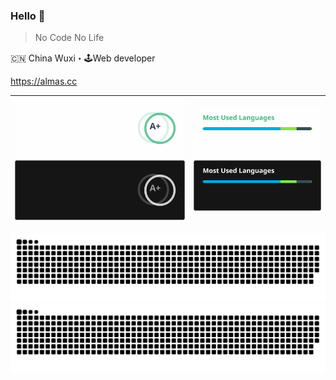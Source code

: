 
### Hello 👋

> No Code No Life

🇨🇳 China Wuxi・🕹Web developer

<https://almas.cc>

|![Stats light](https://raw.githubusercontent.com/almas1992/almas1992/stats/stats-light.svg#gh-light-mode-only)![Stats dark](https://raw.githubusercontent.com/almas1992/almas1992/stats/stats-dark.svg#gh-dark-mode-only)|![Top Languages light](https://raw.githubusercontent.com/almas1992/almas1992/stats/top-langs-light.svg#gh-light-mode-only)![Top Languages dark](https://raw.githubusercontent.com/almas1992/almas1992/stats/top-langs-dark.svg#gh-dark-mode-only)|
| ------------- | ------------- |

![Snake animation light](https://raw.githubusercontent.com/almas1992/almas1992/stats/github-contribution-grid-snake-light.svg#gh-light-mode-only)
![Snake animation dark](https://raw.githubusercontent.com/almas1992/almas1992/stats/github-contribution-grid-snake-dark.svg#gh-dark-mode-only)
